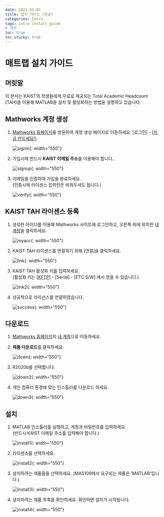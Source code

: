 ```yaml
---
date: 2021-03-02
title: 설치 가이드 (한글)
categories: Intro
tags: intro install_guide
# 목차
toc: true  
toc_sticky: true 
---
```


# 매트랩 설치 가이드
## 머릿말
이 문서는 KAIST의 학생들에게 무료로 제공되는 Total Academic Headcount (TAH)을 이용해 MATLAB을 설치 및 활성화하는 방법을 설명하고 있습니다.

## Mathworks 계정 생성
1. [Mathworks 홈페이지](https://www.mathworks.com)를 방문하여 계정 생성 페이지로 이동하세요: [로그인] - [[지금 만드세요!](https://kr.mathworks.com/mwaccount/register)].

    ![signin]({{site.baseurl}}/images/intro/install/signin.png){: width="550"}

2.  가입시에 반드시 **KAIST 이메일 주소**를 이용해야 합니다..

    ![signup]({{site.baseurl}}/images/intro/install/signup.png){: width="550"}

3.  이메일을 인증하여 가입을 완료하세요.\
    (인증시에 라이센스 입력란은 비워두셔도 됩니다.)

    ![verify]({{site.baseurl}}/images/intro/install/verify.png){: width="550"}

## KAIST TAH 라이센스 등록
1.  생성한 아이디를 이용해 Mathworks 사이트에 로그인하고, 오른쪽 위에 위치한 [내 계정](https://kr.mathworks.com/mwaccount/)을 클릭하세요.

    ![myacc]({{site.baseurl}}/images/intro/install/myacc.png){: width="550"}

2.  KAIST TAH 라이센스를 연결하기 위해 [연결]을 클릭하세요.

    ![link]({{site.baseurl}}/images/intro/install/link.png){: width="550"}

3.  KAIST TAH 활성화 키를 입력하세요.\
    (활성화 키는 [[KFTP](https://kftp.kaist.ac.kr)] - [Serial] - [ETC S/W] 에서 얻을 수 있습니다.)

    ![link2]({{site.baseurl}}/images/intro/install/link2.png){: width="550"}

4.  성공적으로 라이선스를 연결하였습니다.

    ![success]({{site.baseurl}}/images/intro/install/success.png){: width="550"}

## 다운로드
1. [Mathworks 홈페이지](https://www.mathworks.com)의 [내 계정](https://kr.mathworks.com/mwaccount/)으로 이동하세요.

2.  **제품 다운로드**를 클릭하세요.

    ![down]({{site.baseurl}}/images/intro/install/down.png){: width="550"}

3.  R2020b를 선택합니다.

    ![down2]({{site.baseurl}}/images/intro/install/down2.png){: width="550"}

4. 개인 컴퓨터 환경에 맞는 인스톨러를 다운로드 하세요.

    ![down3]({{site.baseurl}}/images/intro/install/down3.png){: width="550"}

## 설치
1. MATLAB 인스톨러를 실행하고, 계정과 비밀번호를 입력하세요.\
    (반드시 KAIST 이메일 주소를 입력해야 합니다.)

    ![install1]({{site.baseurl}}/images/intro/install/install1.png){: width="550"}

2. 라이센스를 선택하세요.

    ![install2]({{site.baseurl}}/images/intro/install/install2.png){: width="550"}

3.  설치하려는 제품들을 선택하세요.
    (MAS109에서 요구되는 제품은 'MATLAB'입니다.)

    ![install3]({{site.baseurl}}/images/intro/install/install3.png){: width="550"}

5. 설치하려는 제품 목록을 확인하세요. 확인하면 설치가 시작됩니다. 

    ![install4]({{site.baseurl}}/images/intro/install/install4.png){: width="550"}
